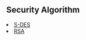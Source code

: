 <h2>Security Algorithm</h2>
<li><a href="https://github.com/milansonagra/My-Data-Stuctures-and-Algorithm/blob/master/Security%20Algorithm/S-DES%20Encryption%20Algorithm/MY_SDES.java">S-DES</a></li>
<li><a href="https://github.com/milansonagra/My-Data-Stuctures-and-Algorithm/blob/master/Security%20Algorithm/RSA/RSA.java">RSA</a></li>
